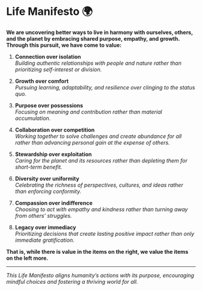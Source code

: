 # Life Manifesto 🌍

**We are uncovering better ways to live in harmony with ourselves, others, and the planet by embracing shared purpose, empathy, and growth. Through this pursuit, we have come to value:**

1. **Connection over isolation**  
   _Building authentic relationships with people and nature rather than prioritizing self-interest or division._

2. **Growth over comfort**  
   _Pursuing learning, adaptability, and resilience over clinging to the status quo._

3. **Purpose over possessions**  
   _Focusing on meaning and contribution rather than material accumulation._

4. **Collaboration over competition**  
   _Working together to solve challenges and create abundance for all rather than advancing personal gain at the expense of others._

5. **Stewardship over exploitation**  
   _Caring for the planet and its resources rather than depleting them for short-term benefit._

6. **Diversity over uniformity**  
   _Celebrating the richness of perspectives, cultures, and ideas rather than enforcing conformity._

7. **Compassion over indifference**  
   _Choosing to act with empathy and kindness rather than turning away from others’ struggles._

8. **Legacy over immediacy**  
   _Prioritizing decisions that create lasting positive impact rather than only immediate gratification._

**That is, while there is value in the items on the right, we value the items on the left more.**

---

_This Life Manifesto aligns humanity’s actions with its purpose, encouraging mindful choices and fostering a thriving world for all._
